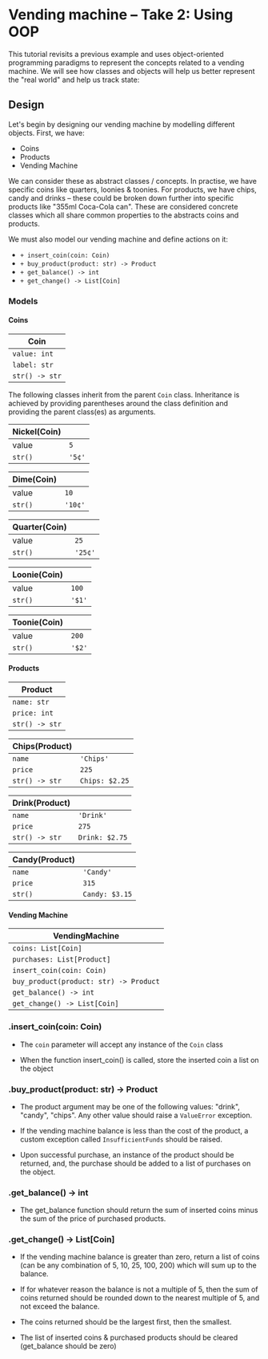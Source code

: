 # Vending machine – Take 2: Using OOP

This tutorial revisits a previous example and uses object-oriented programming
paradigms to represent the concepts related to a vending machine. We will see
how classes and objects will help us better represent the "real world" and help
us track state:


## Design
Let's begin by designing our vending machine by modelling different objects.
First, we have:
- Coins
- Products
- Vending Machine

We can consider these as abstract classes / concepts. In practise, we have
specific coins like quarters, loonies & toonies. For products, we have chips,
candy and drinks – these could be broken down further into specific products
like "355ml Coca-Cola can". These are considered concrete classes which all
share common properties to the abstracts coins and products.

We must also model our vending machine and define actions on it:
- `+ insert_coin(coin: Coin)`
- `+ buy_product(product: str) -> Product`
- `+ get_balance() -> int`
- `+ get_change() -> List[Coin]`



### Models
#### Coins

| **Coin**                  |
| -                         |
| `value: int`     |
| `label: str`              |
| `str() -> str`            |


The following classes inherit from the parent `Coin` class. Inheritance is
achieved by providing parentheses around the class definition and providing the
parent class(es) as arguments.

| **Nickel(Coin)**    |                        |
| -                     | -                      |
| value                 | `5` |
| `str()` | `'5¢'`|


| **Dime(Coin)**     |                        |
| -                     | -                      |
| value                 | `10` |
| `str()`               | `'10¢'`                |


| **Quarter(Coin)**     |                       |
| -                     | -                     |
| value                 | `25`|
| `str()`               | `'25¢'`               |


| **Loonie(Coin)**      |                       |
| -                     | -                     |
| value                 | `100`|
| `str()`               | `'$1'`                |


| **Toonie(Coin)**      |                       |
| -                     | -                     |
| value                 | `200`|
| `str()`               | `'$2'`                |


#### Products

| **Product**           |
| ---                   |
| `name: str`           |
| `price: int` |
| `str() -> str`        |


| **Chips(Product)**    |                       |
| -                     | -                     |
| `name`                | `'Chips'`             |
| `price`               | `225`                 |
| `str() -> str`        | `Chips: $2.25`        |


| **Drink(Product)**    |                       |
| -                     | -                     |
| `name`                | `'Drink'`             |
| `price`               | `275`                 |
| `str() -> str`        | `Drink: $2.75`        |


| **Candy(Product)**    |                        |
| -                     | -                      |
| `name`                | `'Candy'`              |
| `price`               | `315`                  |
| `str()`               | `Candy: $3.15`         |



#### Vending Machine
| **VendingMachine**                            |
| -
| `coins: List[Coin]`                           |
| `purchases: List[Product]`                    |
| `insert_coin(coin: Coin)`                     |
| `buy_product(product: str) -> Product`        |
| `get_balance() -> int`                        |
| `get_change() -> List[Coin]`                  |



### .insert_coin(coin: Coin)

- The `coin` parameter will accept any instance of the `Coin` class

- When the function insert_coin() is called, store the inserted coin a list on
  the object

### .buy_product(product: str) -> Product

- The product argument may be one of the following values: "drink", "candy",
  "chips". Any other value should raise a `ValueError` exception.

- If the vending machine balance is less than the cost of the product, a
  custom exception called `InsufficientFunds` should be raised.

- Upon successful purchase, an instance of the product should be returned, and,
  the purchase should be added to a list of purchases on the object.


### .get_balance() -> int

- The get_balance function should return the sum of inserted coins minus the
  sum of the price of purchased products.


### .get_change() -> List[Coin]

- If the vending machine balance is greater than zero, return a list of coins
  (can be any combination of 5, 10, 25, 100, 200) which will sum up to the
  balance.

- If for whatever reason the balance is not a multiple of 5, then the sum of
  coins returned should be rounded down to the nearest multiple of 5, and not
  exceed the balance.

- The coins returned should be the largest first, then the smallest.

- The list of inserted coins & purchased products should be cleared
  (get_balance should be zero)
